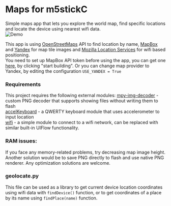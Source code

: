 # Maps for m5stickC
Simple maps app that lets you explore the world map, find specific locations and locate the device using nearest wifi data.  
![Demo](https://i.imgur.com/8oPkTzI.jpg)

This app is using [OpenStreetMaps](https://www.openstreetmap.org/copyright "OpenStreetMaps") API to find location by name, [MapBox](https://mapbox.com "MapBox") and [Yandex](https://yandex.com/dev/maps/staticapi/doc/1.x/dg/concepts/input_params-docpage/ "Yandex") for map tile images and [Mozilla Location Services](https://location.services.mozilla.com "Mozilla Location Services") for wifi based positioning.  
You need to set up MapBox API token before using the app, you can get one [here](https://www.mapbox.com/maps/satellite/#the-data), by clicking "start building". Or you can change map provider to Yandex, by editing the configuration ```USE_YANDEX = True```

### Requirements
This project requires the following external modules:
[mpy-img-decoder](https://github.com/remixer-dec/mpy-img-decoder) - custom PNG decoder that supports showing files without writing them to flash  
[accelKeyboard](https://github.com/remixer-dec/M5Stack_Experiments/tree/master/M5StickC/UIFlow/AccelerometerKeyboard) - a QWERTY keyboard module that uses accelerometer to input location  
[wifi](https://github.com/remixer-dec/M5Stack_Experiments/blob/master/M5StickC/UIFlow/TwitchClient/wifi.py) - a simple module to connect to a wifi network, can be replaced with similar built-in UIFlow functionality.  

### RAM issues:
If you face any memory-related problems, try decreasing map image height. Another solution would be to save PNG directly to flash and use native PNG renderer. Any optimization solutions are welcome.
  
### geolocate.py 
This file can be used as a library to get current device location coordinates using wifi data with ```findDevice()``` function, or to get coordinates of a place by its name using ```findPlace(name)``` function. 
